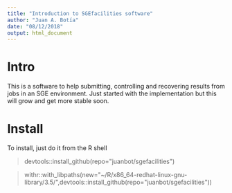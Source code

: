 ```yaml
---
title: "Introduction to SGEfacilities software"
author: "Juan A. Botía"
date: "08/12/2018"
output: html_document
---
```



# Intro

This is a software to help submitting, controlling and recovering results from jobs in an SGE environment. Just started with the implementation but this will grow and get more stable soon.

# Install

To install, just do it from the R shell

> devtools::install_github(repo="juanbot/sgefacilities")

> withr::with_libpaths(new="~/R/x86_64-redhat-linux-gnu-library/3.5/",devtools::install_github(repo="juanbot/sgefacilities"))


